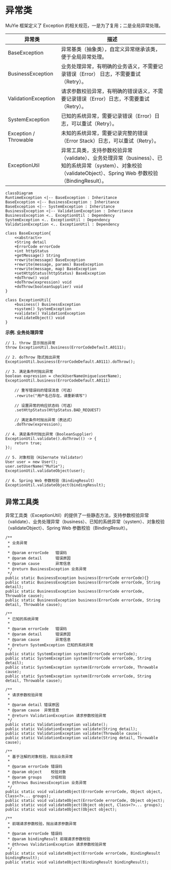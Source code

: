 # 异常类

MuYie 框架定义了 Exception 的相关规范，一是为了复用；二是全局异常处理。

| 异常类                   | 描述                                                                                                             |
|-----------------------|----------------------------------------------------------------------------------------------------------------|
| BaseException         | 异常基类（抽象类），自定义异常继承该类，便于全局异常处理。                                                                                  |
| BusinessException     | 业务处理异常，有明确的业务语义，不需要记录错误（Error） 日志，不需要重试（Retry）。                                                                |
| ValidationException   | 请求参数校验异常，有明确的错误语义，不需要记录错误（Error）日志，不需要重试（Retry）。                                                               |
| SystemException       | 已知的系统异常，需要记录错误（Error）日志，可以重试（Retry）。                                                                           |
| Exception / Throwable | 未知的系统异常，需要记录完整的错误（Error Stack）日志，可以重试（Retry）。                                                                  |
| ExceptionUtil         | 异常工具类，支持参数校验异常（validate）、业务处理异常（business）、已知的系统异常（system）、对象校验（validateObject）、Spring Web 参数校验（BindingResult）。 |

```mermaid
classDiagram
RuntimeException <|-- BaseException : Inheritance
BaseException <|-- BusinessException : Inheritance
BaseException <|-- SystemException : Inheritance
BusinessException <|-- ValidationException : Inheritance
BusinessException <.. ExceptionUtil : Dependency
SystemException <.. ExceptionUtil : Dependency
ValidationException <.. ExceptionUtil : Dependency

class BaseException{
    <<abstract>>
    +String detail
    +ErrorCode errorCode
    +int httpStatus
    +getMessage() String
    +rewrite(message) BaseException
    +rewrite(message, params) BaseException
    +rewrite(message, map) BaseException
    +setHttpStatus(httpStatus) BaseException
    +doThrow() void
    +doThrow(expression) void
    +doThrow(booleanSupplier) void
}

class ExceptionUtil{
    +business() BusinessException
    +system() SystemException
    +validate() ValidationException
    +validateObject() void
}
```

**示例. 业务处理异常**

``` title="示例"
// 1. throw 显示抛出异常
throw ExceptionUtil.business(ErrorCodeDefault.A0111);

// 2. doThrow 隐式抛出异常
ExceptionUtil.business(ErrorCodeDefault.A0111).doThrow();

// 3. 满足条件时抛出异常
boolean expression = checkUserNameUnique(userName);
ExceptionUtil.business(ErrorCodeDefault.A0111)
    
    // 重写错误码的错误消息（可选）
    .rewrite("用户名已存在，请重新填写")
    
    // 设置异常的响应状态码（可选）
    .setHttpStatus(HttpStatus.BAD_REQUEST)
    
    // 满足条件时抛出异常（表达式）
    .doThrow(expression);

// 4. 满足条件时抛出异常（BooleanSupplier）
ExceptionUtil.validate().doThrow(() -> {
    return true;
});

// 5. 对象校验（Hibernate Validator）
User user = new User();
user.setUserName("MuYie");
ExceptionUtil.validateObject(user);

// 6. Spring Web 参数校验（BindingResult）
ExceptionUtil.validateObject(bindingResult);
```

## 异常工具类

异常工具类（ExceptionUtil）的提供了一些静态方法，支持参数校验异常（validate）、业务处理异常（business）、已知的系统异常（system）、对象校验（validateObject）、Spring
Web 参数校验（BindingResult）。

``` title="ExceptionUtil.java"
/**
 * 业务异常
 *
 * @param errorCode   错误码
 * @param detail      错误原因
 * @param cause       异常信息
 * @return BusinessException 业务异常
 */
public static BusinessException business(ErrorCode errorCode){}
public static BusinessException business(ErrorCode errorCode, String detail);
public static BusinessException business(ErrorCode errorCode, Throwable cause);
public static BusinessException business(ErrorCode errorCode, String detail, Throwable cause);

/**
 * 已知的系统异常
 *
 * @param errorCode   错误码
 * @param detail      错误原因
 * @param cause       异常信息
 * @return SystemException 已知的系统异常
 */
public static SystemException system(ErrorCode errorCode);
public static SystemException system(ErrorCode errorCode, String detail);
public static SystemException system(ErrorCode errorCode, Throwable cause);
public static SystemException system(ErrorCode errorCode, String detail, Throwable cause);

/**
 * 请求参数校验异常
 *
 * @param detail 错误原因
 * @param cause  异常信息
 * @return ValidationException 请求参数校验异常
 */
public static ValidationException validate();
public static ValidationException validate(String detail);
public static ValidationException validate(Throwable cause);
public static ValidationException validate(String detail, Throwable cause);

/**
 * 基于注解的对象校验，抛出业务异常
 *
 * @param errorCode 错误码
 * @param object    校验对象
 * @param groups    分组校验
 * @throws BusinessException 业务异常
 */
public static void validateObject(ErrorCode errorCode, Object object, Class<?>... groups);
public static void validateObject(ErrorCode errorCode, Object object);
public static void validateObject(Object object, Class<?>... groups);
public static void validateObject(Object object);

/**
 * 前端请求参数校验，抛出请求参数异常
 *
 * @param errorCode 错误码
 * @param bindingResult 前端请求参数校验
 * @throws ValidationException 请求参数校验异常
 */
public static void validateObject(ErrorCode errorCode, BindingResult bindingResult);
public static void validateObject(BindingResult bindingResult);
```
